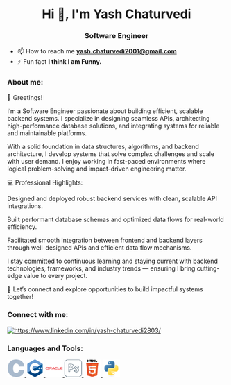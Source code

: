 <h1 align="center">Hi 👋, I'm Yash Chaturvedi</h1>
<h3 align="center">Software Engineer</h3>

- 📫 How to reach me **yash.chaturvedi2001@gmail.com**
- ⚡ Fun fact **I think I am Funny.**
<h3 align="left">About me:</h3>
👋 Greetings!

I’m a Software Engineer passionate about building efficient, scalable backend systems. I specialize in designing seamless APIs, architecting high-performance database solutions, and integrating systems for reliable and maintainable platforms.

With a solid foundation in data structures, algorithms, and backend architecture, I develop systems that solve complex challenges and scale with user demand. I enjoy working in fast-paced environments where logical problem-solving and impact-driven engineering matter.

💻 Professional Highlights:

Designed and deployed robust backend services with clean, scalable API integrations.

Built performant database schemas and optimized data flows for real-world efficiency.

Facilitated smooth integration between frontend and backend layers through well-designed APIs and efficient data flow mechanisms.

I stay committed to continuous learning and staying current with backend technologies, frameworks, and industry trends — ensuring I bring cutting-edge value to every project.

🔗 Let’s connect and explore opportunities to build impactful systems together!

<h3 align="left">Connect with me:</h3>
<p align="left">
<a href="https://www.linkedin.com/in/yash-chaturvedi2803/" target="blank"><img align="center" src="https://raw.githubusercontent.com/rahuldkjain/github-profile-readme-generator/master/src/images/icons/Social/linked-in-alt.svg" alt="https://www.linkedin.com/in/yash-chaturvedi2803/" height="30" width="40" /></a>
</p>

<h3 align="left">Languages and Tools:</h3>
<p align="left"> <a href="" target="_blank"> <img src="https://raw.githubusercontent.com/devicons/devicon/master/icons/c/c-original.svg" alt="c" width="40" height="40"/> </a> <a href="" target="_blank"> <img src="https://raw.githubusercontent.com/devicons/devicon/master/icons/cplusplus/cplusplus-original.svg" alt="cplusplus" width="40" height="40"/> </a> <a href="" target="_blank"> <img src="https://raw.githubusercontent.com/devicons/devicon/master/icons/oracle/oracle-original.svg" alt="oracle" width="40" height="40"/> </a> <a href="" target="_blank"> <img src="https://raw.githubusercontent.com/devicons/devicon/master/icons/photoshop/photoshop-line.svg" alt="photoshop" width="40" height="40"/> </a> <a href="" target="_blank"> <img src="https://raw.githubusercontent.com/devicons/devicon/master/icons/html5/html5-original-wordmark.svg" alt="html5" width="40" height="40"/> </a>  <a href="" target="_blank"> <img src="https://raw.githubusercontent.com/devicons/devicon/master/icons/python/python-original.svg" alt="python" width="40" height="40"/></a><a href="" target="_blank"> </a> </p>

